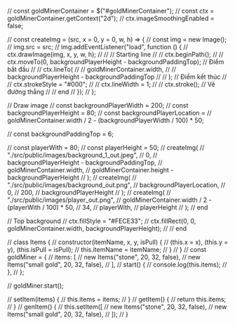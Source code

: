 // const goldMinerContainer = $("#goldMinerContainer");
// const ctx = goldMinerContainer.getContext("2d");
// ctx.imageSmoothingEnabled = false;

// const createImg = (src, x = 0, y = 0, w, h) => {
//   const img = new Image();
//   img.src = src;
//   img.addEventListener("load", function () {
//     ctx.drawImage(img, x, y, w, h);
//     // // Starting line
//     // ctx.beginPath();
//     // ctx.moveTo(0, backgroundPlayerHeight - backgroundPaddingTop); // Điểm bắt đầu
//     // ctx.lineTo(
//     //   goldMinerContainer.width,
//     //   backgroundPlayerHeight - backgroundPaddingTop
//     // ); // Điểm kết thúc
//     // ctx.strokeStyle = "#000";
//     // ctx.lineWidth = 1;
//     // ctx.stroke(); // Vẽ đường thẳng
//     // end
//   });
// };

// Draw image
// const backgroundPlayerWidth = 200;
// const backgroundPlayerHeight = 80;
// const backgroundPlayerLocation =
//   goldMinerContainer.width / 2 - (backgroundPlayerWidth / 100) * 50;

// const backgroundPaddingTop = 6;

// const playerWith = 80;
// const playerHeight = 50;
// createImg(
//   "./src/public/images/background_1_out.jpeg",
//   0,
//   backgroundPlayerHeight - backgroundPaddingTop,
//   goldMinerContainer.width,
//   goldMinerContainer.height - backgroundPlayerHeight
// );
// createImg(
//   "./src/public/images/background_out.png",
//   backgroundPlayerLocation,
//   0,
//   200,
//   backgroundPlayerHeight
// );
// createImg(
//   "./src/public/images/player_out.png",
//   goldMinerContainer.width / 2 - (playerWith / 100) * 50,
//   34,
//   playerWith,
//   playerHeight
// );
// end

// Top background
// ctx.fillStyle = "#FECE33";
// ctx.fillRect(0, 0, goldMinerContainer.width, backgroundPlayerHeight);
// // end

// class Items {
//   constructor(itemName, x, y, isPull) {
//     (this.x = x), (this.y = y), (this.isPull = isPull);
//     this.itemName = itemName;
//   }
// }
// const goldMiner = {
//   items: [
//     new Items("stone", 20, 32, false),
//     new Items("small gold", 20, 32, false),
//   ],
//   start() {
//     console.log(this.items);
//   },
// };

// goldMiner.start();

// setItem(items) {
//   this.items = items;
// }
// getItem() {
//   return this.items;
// }
// genItem() {
//   this.setItem([
//     new Items("stone", 20, 32, false),
//     new Items("small gold", 20, 32, false),
//   ]);
// }